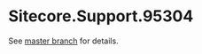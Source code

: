 # Sitecore.Support.95304

See [master branch](https://github.com/sitecoresupport/Sitecore.Support.95304) for details.